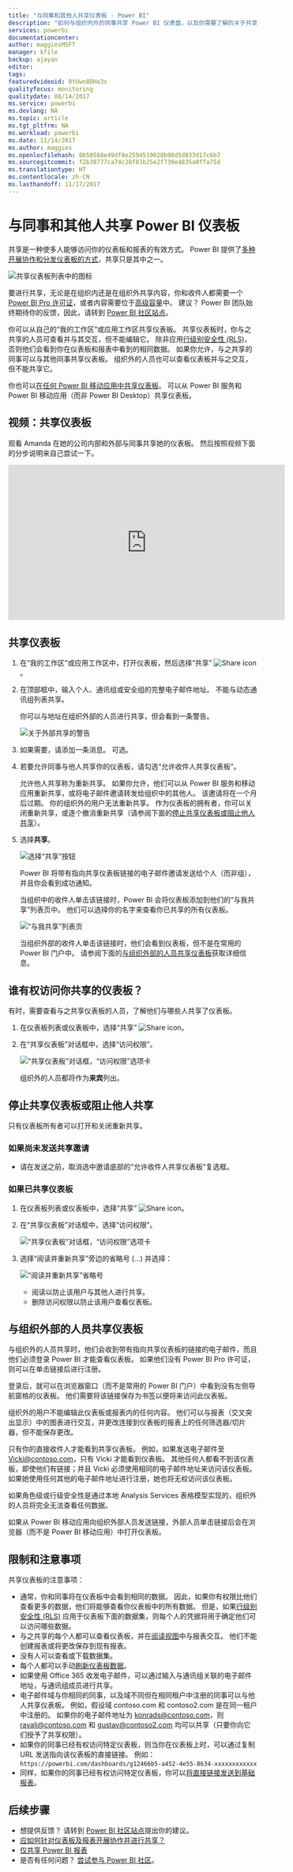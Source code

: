 ```yaml
---
title: "与同事和其他人共享仪表板 - Power BI"
description: "如何与组织内外的同事共享 Power BI 仪表盘，以及你需要了解的关于共享的内容。"
services: powerbi
documentationcenter: 
author: maggiesMSFT
manager: kfile
backup: ajayan
editor: 
tags: 
featuredvideoid: 0tUwn8DHo3s
qualityfocus: monitoring
qualitydate: 08/14/2017
ms.service: powerbi
ms.devlang: NA
ms.topic: article
ms.tgt_pltfrm: NA
ms.workload: powerbi
ms.date: 11/14/2017
ms.author: maggies
ms.openlocfilehash: 0b50568e49df8e2594519028b90d5d833d17c6b7
ms.sourcegitcommit: f2b38777ca74c28f81b25e2f739e4835a0ffa75d
ms.translationtype: HT
ms.contentlocale: zh-CN
ms.lasthandoff: 11/17/2017
---
```

# <a name="share-your-power-bi-dashboards-with-coworkers-and-others"></a>与同事和其他人共享 Power BI 仪表板
共享是一种使多人能够访问你的仪表板和报表的有效方式。 Power BI 提供了[多种开展协作和分发仪表板的方式](service-how-to-collaborate-distribute-dashboards-reports.md)，共享只是其中之一。

![共享仪表板列表中的图标](media/service-share-dashboards/power-bi-share-dash.png)

要进行共享，无论是在组织内还是在组织外共享内容，你和收件人都需要一个 [Power BI Pro 许可证](service-free-vs-pro.md)，或者内容需要位于[高级容量](service-premium.md)中。 建议？ Power BI 团队始终期待你的反馈，因此，请转到 [Power BI 社区站点](https://community.powerbi.com/)。

你可以从自己的“我的工作区”或应用工作区共享仪表板。 共享仪表板时，你与之共享的人员可查看并与其交互，但不能编辑它。 除非应用[行级别安全性 (RLS)](service-admin-rls.md)，否则他们会看到你在仪表板和报表中看到的相同数据。 如果你允许，与之共享的同事可以与其他同事共享仪表板。 组织外的人员也可以查看仪表板并与之交互，但不能共享它。 

你也可以[在任何 Power BI 移动应用中共享仪表板](mobile-share-dashboard-from-the-mobile-apps.md)。 可以从 Power BI 服务和 Power BI 移动应用（而非 Power BI Desktop）共享仪表板。

## <a name="video-share-a-dashboard"></a>视频：共享仪表板
观看 Amanda 在她的公司内部和外部与同事共享她的仪表板。 然后按照视频下面的分步说明来自己尝试一下。

<iframe width="560" height="315" src="https://www.youtube.com/embed/0tUwn8DHo3s?list=PL1N57mwBHtN0JFoKSR0n-tBkUJHeMP2cP" frameborder="0" allowfullscreen></iframe>

## <a name="share-a-dashboard"></a>共享仪表板
1. 在“我的工作区”或应用工作区中，打开仪表板，然后选择“共享” ![Share icon](media/service-share-dashboards/power-bi-share-icon.png)。
2. 在顶部框中，输入个人、通讯组或安全组的完整电子邮件地址。 不能与动态通讯组列表共享。 
   
   你可以与地址在组织外部的人员进行共享，但会看到一条警告。
   
   ![关于外部共享的警告](media/service-share-dashboards/power-bi-share-dialog-warning.png)  
3. 如果需要，请添加一条消息。 可选。
4. 若要允许同事与他人共享你的仪表板，请勾选“允许收件人共享仪表板”。
   
   允许他人共享称为重新共享。 如果你允许，他们可以从 Power BI 服务和移动应用重新共享，或将电子邮件邀请转发给组织中的其他人。 该邀请将在一个月后过期。 你的组织外的用户无法重新共享。 作为仪表板的拥有者，你可以关闭重新共享，或逐个撤消重新共享（请参阅下面的[停止共享仪表板或阻止他人共享](service-share-dashboards.md#stop-sharing-a-dashboard-or-stop-others-from-sharing)）。
5. 选择**共享**。
   
   ![选择“共享”按钮](media/service-share-dashboards/power-bi-share-dialog-share.png)  
   
   Power BI 将带有指向共享仪表板链接的电子邮件邀请发送给个人（而非组），并且你会看到成功通知。 
   
   当组织中的收件人单击该链接时，Power BI 会将仪表板添加到他们的“与我共享”列表页中。 他们可以选择你的名字来查看你已共享的所有仪表板。 
   
   ![“与我共享”列表页](media/service-share-dashboards/power-bi-shared-with-me-list-page.png)
   
   当组织外部的收件人单击该链接时，他们会看到仪表板，但不是在常用的 Power BI 门户中。 请参阅下面的[与组织外部的人员共享仪表板](service-share-dashboards.md#share-a-dashboard-with-people-outside-your-organization)获取详细信息。

## <a name="who-has-access-to-a-dashboard-you-shared"></a>谁有权访问你共享的仪表板？
有时，需要查看与之共享仪表板的人员，了解他们与哪些人共享了仪表板。

1. 在仪表板列表或仪表板中，选择“共享” ![Share icon](media/service-share-dashboards/power-bi-share-icon.png)。 
2. 在“共享仪表板”对话框中，选择“访问权限”。
   
    ![“共享仪表板”对话框，“访问权限”选项卡](media/service-share-dashboards/power-bi-share-dialog-access.png)
   
    组织外的人员都将作为**来宾**列出。

## <a name="stop-sharing-a-dashboard-or-stop-others-from-sharing"></a>停止共享仪表板或阻止他人共享
只有仪表板所有者可以打开和关闭重新共享。

### <a name="if-you-havent-sent-the-sharing-invitation-yet"></a>如果尚未发送共享邀请
* 请在发送之前，取消选中邀请底部的“允许收件人共享仪表板”复选框。

### <a name="if-youve-already-shared-the-dashboard"></a>如果已共享仪表板
1. 在仪表板列表或仪表板中，选择“共享” ![Share icon](media/service-share-dashboards/power-bi-share-icon.png)。 
2. 在“共享仪表板”对话框中，选择“访问权限”。
   
    ![“共享仪表板”对话框，“访问权限”选项卡](media/service-share-dashboards/power-bi-share-dialog-access.png)
3. 选择“阅读并重新共享”旁边的省略号 (...) 并选择：
   
   ![“阅读并重新共享”省略号](media/service-share-dashboards/power-bi-change-access.png)
   
   * 阅读以防止该用户与其他人进行共享。
   * 删除访问权限以防止该用户查看仪表板。

## <a name="share-a-dashboard-with-people-outside-your-organization"></a>与组织外部的人员共享仪表板
与组织外的人员共享时，他们会收到带有指向共享仪表板的链接的电子邮件，而且他们必须登录 Power BI 才能查看仪表板。 如果他们没有 Power BI Pro 许可证，则可以在单击链接后进行注册。

登录后，就可以在浏览器窗口（而不是常用的 Power BI 门户）中看到没有左侧导航窗格的仪表板。 他们需要将该链接保存为书签以便将来访问此仪表板。

组织外的用户不能编辑此仪表板或报表内的任何内容。 他们可以与报表（交叉突出显示）中的图表进行交互，并更改连接到仪表板的报表上的任何筛选器/切片器，但不能保存更改。

只有你的直接收件人才能看到共享仪表板。 例如，如果发送电子邮件至 Vicki@contoso.com，只有 Vicki 才能看到仪表板。 其他任何人都看不到该仪表板，即使他们有链接；并且 Vicki 必须使用相同的电子邮件地址来访问该仪表板。 如果她使用任何其他的电子邮件地址进行注册，她也将无权访问该仪表板。

如果角色级或行级安全性是通过本地 Analysis Services 表格模型实现的，组织外的人员将完全无法查看任何数据。

如果从 Power BI 移动应用向组织外部人员发送链接，外部人员单击链接后会在浏览器（而不是 Power BI 移动应用）中打开仪表板。

## <a name="limitations-and-considerations"></a>限制和注意事项
共享仪表板的注意事项：

* 通常，你和同事将在仪表板中会看到相同的数据。 因此，如果你有权限比他们查看更多的数据，他们将能够查看你仪表板中的所有数据。 但是，如果[行级别安全性 (RLS)](service-admin-rls.md) 应用于仪表板下面的数据集，则每个人的凭据将用于确定他们可以访问哪些数据。
* 与之共享的每个人都可以查看仪表板，并在[阅读视图](service-report-open-in-reading-view.md)中与报表交互。 他们不能创建报表或将更改保存到现有报表。
* 没有人可以查看或下载数据集。
* 每个人都可以手动[刷新仪表板数据](refresh-data.md)。
* 如果使用 Office 365 收发电子邮件，可以通过输入与通讯组关联的电子邮件地址，与通讯组成员进行共享。
* 电子邮件域与你相同的同事，以及域不同但在相同租户中注册的同事可以与他人共享仪表板。 例如，假设域 contoso.com 和 contoso2.com 是在同一租户中注册的。 如果你的电子邮件地址为 konrads@contoso.com，则 ravali@contoso.com 和 gustav@contoso2.com 均可以共享（只要你向它们授予了共享权限）。
* 如果你的同事已经有权访问特定仪表板，则当你在仪表板上时，可以通过复制 URL 发送指向该仪表板的直接链接。 例如：`https://powerbi.com/dashboards/g12466b5-a452-4e55-8634-xxxxxxxxxxxx`
* 同样，如果你的同事已经有权访问特定仪表板，你可以[将直接链接发送到基础报表](service-share-reports.md)。 

## <a name="next-steps"></a>后续步骤
* 想提供反馈？ 请转到 [Power BI 社区站点](https://community.powerbi.com/)提出你的建议。
* [应如何针对仪表板及报表开展协作并进行共享？](service-how-to-collaborate-distribute-dashboards-reports.md)
* [仅共享 Power BI 报表](service-share-reports.md)
* 是否有任何问题？ [尝试参与 Power BI 社区](http://community.powerbi.com/)。


